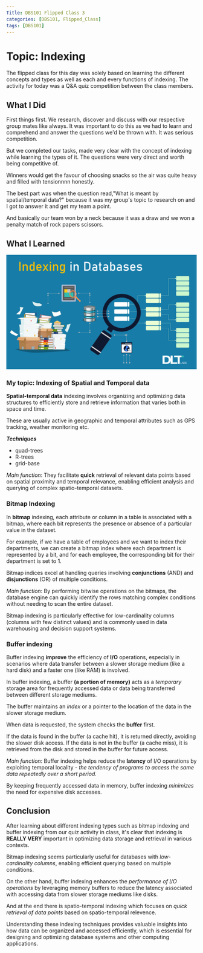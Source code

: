 ```yaml
---
Title: DBS101 Flipped Class 3
categories: [DBS101, Flipped_Class]
tags: [DBS101]
---
```


# Topic: Indexing

The flipped class for this day was solely based on learning the different concepts and types as well as each and every functions of indexing. The activity for today was a Q&A quiz competition between the class members.

## What I Did

First things first. We research, discover and discuss with our respective group mates like always. It was important to do this as we had to learn and comprehend and answer the questions we'd be thrown with. It was serious competition.

But we completed our tasks, made very clear with the concept of indexing while learning the types of it. The questions were very direct and worth being competitive of. 

Winners would get the favour of choosing snacks so the air was quite heavy and filled with tensionnnn honestly.

The best part was when the question read,"What is meant by spatial/temporal data?" because it was my group's topic to research on and I got to answer it and get my team a point.

And basically our team won by a neck because it was a draw and we won a penalty match of rock papers scissors.

## What I Learned

![alt text](<../assets/img/dbs/1_GokwxHxq5I-Myy3_ummrtw.png>)

### My topic: Indexing of Spatial and Temporal data

**Spatial-temporal data** indexing involves organizing and optimizing data structures to efficiently store and retrieve information that varies both in space and time.

These are usually active in geographic and temporal attributes such as GPS tracking, weather monitoring etc.

***Techniques***
* quad-trees
* R-trees
* grid-base

*Main function*: They facilitate **quick** retrieval of relevant data points based on spatial proximity and temporal relevance, enabling efficient analysis and querying of complex spatio-temporal datasets.

### Bitmap Indexing

In **bitmap** indexing, each attribute or column in a table is associated with a bitmap, where each bit represents the presence or absence of a particular value in the dataset.

For example, if we have a table of employees and we want to index their departments, we can create a bitmap index where each department is represented by a bit, and for each employee, the corresponding bit for their department is set to 1.

Bitmap indices excel at handling queries involving **conjunctions** (AND) and **disjunctions** (OR) of multiple conditions. 

*Main function*: By performing bitwise operations on the bitmaps, the database engine can quickly identify the rows matching complex conditions without needing to scan the entire dataset.

Bitmap indexing is particularly effective for low-cardinality columns (columns with few distinct values) and is commonly used in data warehousing and decision support systems.

### Buffer indexing 

Buffer indexing **improve** the efficiency of **I/O** operations, especially in scenarios where data transfer between a slower storage medium (like a hard disk) and a faster one (like RAM) is involved.

In buffer indexing, a buffer **(a portion of memory)** acts as a *temporary* storage area for frequently accessed data or data being transferred between different storage mediums. 

The buffer maintains an *index* or a pointer to the location of the data in the slower storage medium.

When data is requested, the system checks the **buffer** first. 

If the data is found in the buffer (a cache hit), it is returned directly, avoiding the slower disk access. If the data is not in the buffer (a cache miss), it is retrieved from the disk and stored in the buffer for future access.

*Main function*: Buffer indexing helps reduce the **latency** of I/O operations by exploiting temporal locality - *the tendency of programs to access the same data repeatedly over a short period.*

By keeping frequently accessed data in memory, buffer indexing *minimizes* the need for expensive disk accesses.

## Conclusion

After learning about different indexing types such as bitmap indexing and buffer indexing from our quiz activity in class, it's clear that indexing is **REALLY VERY** important in optimizing data storage and retrieval in various contexts. 

Bitmap indexing seems particularly useful for databases with *low-cardinality columns*, enabling efficient querying based on multiple conditions. 

On the other hand, buffer indexing enhances the *performance of I/O operations* by leveraging memory buffers to reduce the latency associated with accessing data from slower storage mediums like disks. 

And at the end there is spatio-temporal indexing which focuses on *quick retrieval of data points* based on spatio-temporal relevence.

Understanding these indexing techniques provides valuable insights into how data can be organized and accessed efficiently, which is essential for designing and optimizing database systems and other computing applications.

